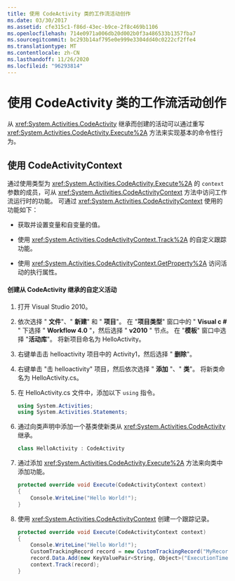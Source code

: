 ```yaml
---
title: 使用 CodeActivity 类的工作流活动创作
ms.date: 03/30/2017
ms.assetid: cfe315c1-f86d-43ec-b9ce-2f8c469b1106
ms.openlocfilehash: 714e0971a006db20d002b0f3a486533b1357fba7
ms.sourcegitcommit: bc293b14af795e0e999e3304dd40c0222cf2ffe4
ms.translationtype: MT
ms.contentlocale: zh-CN
ms.lasthandoff: 11/26/2020
ms.locfileid: "96293814"
---
```

# <a name="workflow-activity-authoring-using-the-codeactivity-class"></a>使用 CodeActivity 类的工作流活动创作

从 <xref:System.Activities.CodeActivity> 继承而创建的活动可以通过重写 <xref:System.Activities.CodeActivity.Execute%2A> 方法来实现基本的命令性行为。

## <a name="using-codeactivitycontext"></a>使用 CodeActivityContext

 通过使用类型为 <xref:System.Activities.CodeActivity.Execute%2A> 的 `context` 参数的成员，可从 <xref:System.Activities.CodeActivityContext> 方法中访问工作流运行时的功能。 可通过 <xref:System.Activities.CodeActivityContext> 使用的功能如下：

- 获取并设置变量和自变量的值。

- 使用 <xref:System.Activities.CodeActivityContext.Track%2A> 的自定义跟踪功能。

- 使用 <xref:System.Activities.CodeActivityContext.GetProperty%2A> 访问活动的执行属性。

#### <a name="to-create-a-custom-activity-that-inherits-from-codeactivity"></a>创建从 CodeActivity 继承的自定义活动

1. 打开 Visual Studio 2010。

2. 依次选择 " **文件**"、" **新建**" 和 " **项目**"。 在 "**项目类型**" 窗口中的 " **Visual c #** " 下选择 " **Workflow 4.0** "，然后选择 " **v2010** " 节点。 在 "**模板**" 窗口中选择 "**活动库**"。 将新项目命名为 HelloActivity。

3. 右键单击击 helloactivity 项目中的 Activity1，然后选择 " **删除**"。

4. 右键单击 "击 helloactivity" 项目，然后依次选择 " **添加** "、" **类**"。 将新类命名为 HelloActivity.cs。

5. 在 HelloActivity.cs 文件中，添加以下 `using` 指令。

    ```csharp
    using System.Activities;
    using System.Activities.Statements;
    ```

6. 通过向类声明中添加一个基类使新类从 <xref:System.Activities.CodeActivity> 继承。

    ```csharp
    class HelloActivity : CodeActivity
    ```

7. 通过添加 <xref:System.Activities.CodeActivity.Execute%2A> 方法来向类中添加功能。

    ```csharp
    protected override void Execute(CodeActivityContext context)
    {
        Console.WriteLine("Hello World!");
    }
    ```

8. 使用 <xref:System.Activities.CodeActivityContext> 创建一个跟踪记录。

    ```csharp
    protected override void Execute(CodeActivityContext context)
    {
        Console.WriteLine("Hello World!");
        CustomTrackingRecord record = new CustomTrackingRecord("MyRecord");
        record.Data.Add(new KeyValuePair<String, Object>("ExecutionTime", DateTime.Now));
        context.Track(record);
    }
    ```

